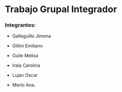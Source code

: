 # Trabajo Grupal Integrador

### Integrantes:

- Galleguillo Jimena

- Gillini Emiliano

- Gulle Melisa

- Irala Carolina

- Lujan Oscar

- Merlo Ana.

